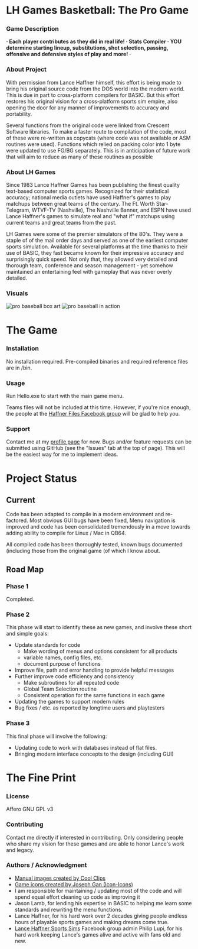 # LH Games Basketball: The Pro Game #

### Game Description ###
**· Each player contributes as they did in real life! · Stats Compiler · YOU determine starting lineup, substitutions, shot selection, passing, offensive and defensive styles of play and more! ·**

### About Project ###
With permission from Lance Haffner himself, this effort is being made to bring his original source code from the DOS world into the modern world. This is due in part to cross-platform compilers for BASIC. But this effort restores his original vision for a cross-platform sports sim empire, also opening the door for any manner of improvements to accuracy and portability.

Several functions from the original code were linked from Crescent Software libraries. To make a faster route to compilation of the code, most of these were re-written as copycats (where code was not available or ASM routines were used). Functions which relied on packing color into 1 byte were updated to use FG/BG separately. This is in anticipation of future work that will aim to reduce as many of these routines as possible

### About LH Games ###
Since 1983 Lance Haffner Games has been publishing the finest quality text-based computer sports games. Recognized for their statistical accuracy; national media outlets have used Haffner's games to play matchups between great teams of the century. The Ft. Worth Star-Telegram, WTVF-TV (Nashville), The Nashville Banner, and ESPN have used Lance Haffner's games to simulate real and "what if" matchups using current teams and great teams from the past.

LH Games were some of the premier simulators of the 80's. They were a staple of of the mail order days and  served as one of the earliest computer sports simulation. Available for several platforms at the time thanks to their use of BASIC, they fast became known for their impressive accuracy and surprisingly quick speed. Not only that, they allowed very detailed and thorough team, conference and season management - yet somehow maintained an entertaining feel with gameplay that was never overly detailed. 

### Visuals ###
![pro baseball box art](pbb-manual.png)
![pro baseball in action](pbb-screen1.png)

# The Game #
### Installation ###
No installation required. Pre-compiled binaries and required reference files are in /bin.

### Usage ###
Run Hello.exe to start with the main game menu.

Teams files will not be included at this time. However, if you're nice enough, the people at the [Haffner Files Facebook group](https://www.facebook.com/groups/183455342454939) will be glad to help you.

### Support ###
Contact me at my [profile page](https://github.com/jleonard2099/jleonard2099/tree/main) for now.
Bugs and/or feature requests can be submitted using GitHub (see the "Issues" tab at the top of page). This will be the easiest way for me to implement ideas.

# Project Status #
## Current ##
Code has been adapted to compile in a modern environment and re-factored. Most obvious GUI bugs have been fixed, Menu navigation is improved and code has been consolidated tremendously in a move towards adding ability to compile for Linux / Mac in QB64.

All compiled code has been thoroughly tested, known bugs documented (including those from the original game (of which I know about.

## Road Map ##
### Phase 1 ###
Completed.

### Phase 2 ###
This phase will start to identify these as new games, and involve these short and simple goals:
- Update standards for code
	- Make wording of menus and options consistent for all products
	- variable names, config files, etc.
	- document purpose of functions
- Improve file, path and error handling to provide helpful messages
- Further improve code efficiency and consistency
	- Make subroutines for all repeated code
	- Global Team Selection routine 
	- Consistent operation for the same functions in each game
- Updating the games to support modern rules
- Bug fixes / etc. as reported by longtime users and playtesters

### Phase 3 ###
This final phase will involve the following:
- Updating code to work with databases instead of flat files.
- Bringing modern interface concepts to the design (including GUI)

# The Fine Print #

### License ###
Affero GNU GPL v3

### Contributing ###
Contact me directly if interested in contributing. Only considering people who share my vision for these games and are able to honor Lance's work and legacy.

### Authors / Acknowledgment ###
- [Manual images created by Cool Clips](http://search.coolclips.com/)
- [Game icons created by Joseph Gan (Icon-Icons)](https://icon-icons.com/users/XHgnBHIfJk0ZlajSy0A0x/icon-sets/)
- I am responsible for maintaining / updating most of the code and will spend equal effort cleaning up code as improving it
- Jason Lamb, for lending his expertise in BASIC to helping me learn some standards and rewriting the menu functions.
- Lance Haffner, for his hard work over 2 decades giving people endless hours of playable sports games and making dreams come true.
- [Lance Haffner Sports Sims](https://www.facebook.com/groups/115923978469802) Facebook group admin Philip Lupi, for his hard work keeping Lance's games alive and active with fans old and new.
